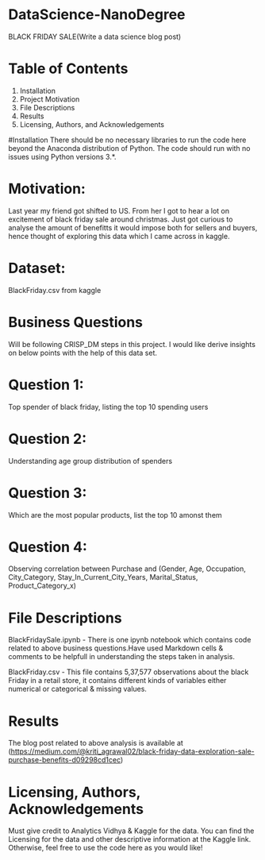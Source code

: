 # DataScience-NanoDegree
BLACK FRIDAY SALE(Write a data science blog post)

# Table of Contents
1. Installation
2. Project Motivation
3. File Descriptions
4. Results
5. Licensing, Authors, and Acknowledgements

#Installation
There should be no necessary libraries to run the code here beyond the Anaconda distribution of Python. The code should run with no issues using Python versions 3.*.

# Motivation: 
Last year my friend got shifted to US. From her I got to hear a lot on excitement of black friday sale around christmas. Just got curious to analyse the amount of benefitts it would impose both for sellers and buyers, hence thought of exploring this data which I came across in kaggle.

# Dataset: 
BlackFriday.csv from kaggle

# Business Questions
Will be following CRISP_DM steps in this project. I would like derive insights on below points with the help of this data set.

# Question 1:
Top spender of black friday, listing the top 10 spending users

# Question 2:
Understanding age group distribution of spenders

# Question 3:
Which are the most popular products, list the top 10 amonst them

# Question 4:
Observing correlation between Purchase and (Gender, Age, Occupation, City_Category, Stay_In_Current_City_Years, Marital_Status, Product_Category_x)

# File Descriptions
BlackFridaySale.ipynb - There is one ipynb notebook which contains code related to above business questions.Have used Markdown cells & comments to be helpfull in understanding the steps taken in analysis.

BlackFriday.csv - This file contains 5,37,577 observations about the black Friday in a retail store, it contains different kinds of variables either numerical or categorical & missing values.

# Results
The blog post related to above analysis is available at (https://medium.com/@kriti_agrawal02/black-friday-data-exploration-sale-purchase-benefits-d09298cd1cec)

# Licensing, Authors, Acknowledgements
Must give credit to Analytics Vidhya & Kaggle for the data. You can find the Licensing for the data and other descriptive information at the Kaggle link. Otherwise, feel free to use the code here as you would like!
